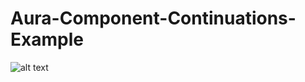 # Aura-Component-Continuations-Example
![alt text](https://github.com/parthiban019/Aura-Component-Continuations-Example/blob/master/Continuation.gif?raw=true)
